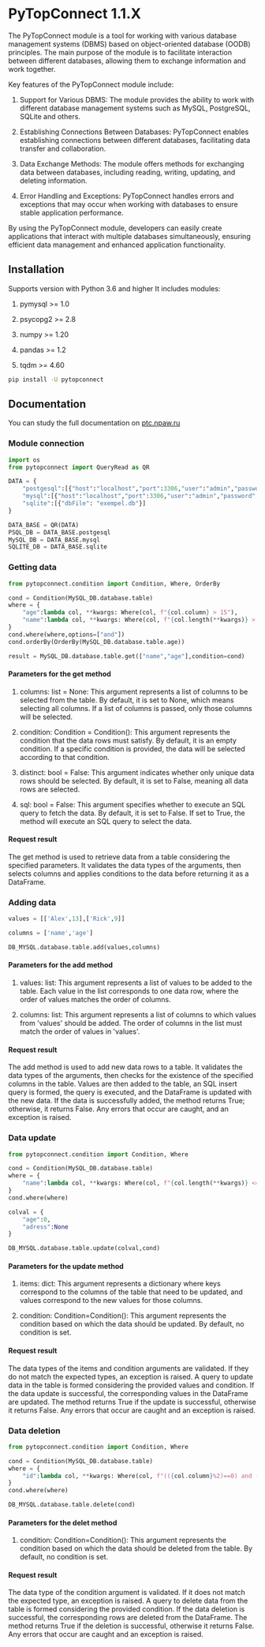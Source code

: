 # PyTopConnect 1.1.X
The PyTopConnect module is a tool for working with various database management systems (DBMS) based on object-oriented database (OODB) principles. The main purpose of the module is to facilitate interaction between different databases, allowing them to exchange information and work together.

Key features of the PyTopConnect module include:
1. Support for Various DBMS: The module provides the ability to work with different database management systems such as MySQL, PostgreSQL, SQLite and others.

2. Establishing Connections Between Databases: PyTopConnect enables establishing connections between different databases, facilitating data transfer and collaboration.

3. Data Exchange Methods: The module offers methods for exchanging data between databases, including reading, writing, updating, and deleting information.

4. Error Handling and Exceptions: PyTopConnect handles errors and exceptions that may occur when working with databases to ensure stable application performance.

By using the PyTopConnect module, developers can easily create applications that interact with multiple databases simultaneously, ensuring efficient data management and enhanced application functionality.
## Installation
Supports version with Python 3.6 and higher
It includes modules:

1. pymysql >= 1.0

2. psycopg2 >= 2.8

3. numpy >= 1.20

4. pandas >= 1.2

5. tqdm >= 4.60

```bash
pip install -U pytopconnect
```

## Documentation
You can study the full documentation on [ptc.npaw.ru](https://ptc.npaw.ru "ptc.npaw.ru")
### Module connection
```py
import os
from pytopconnect import QueryRead as QR

DATA = {
	"postgesql":[{"host":"localhost","port":3306,"user":"admin","password":"root","database":"","shema":""}],
	"mysql":[{"host":"localhost","port":3306,"user":"admin","password":"root","database":""}],
	"sqlite":[{"dbFile": "exempel.db"}]
}

DATA_BASE = QR(DATA)
PSQL_DB = DATA_BASE.postgesql
MySQL_DB = DATA_BASE.mysql
SQLITE_DB = DATA_BASE.sqlite
```
### Getting data
```py
from pytopconnect.condition import Condition, Where, OrderBy

cond = Condition(MySQL_DB.database.table)
where = {
	"age":lambda col, **kwargs: Where(col, f"{col.column} > 15"),
	"name":lambda col, **kwargs: Where(col, f"{col.length(**kwargs)} > 5")
}
cond.where(where,options=["and"])
cond.orderBy(OrderBy(MySQL_DB.database.table.age))

result = MySQL_DB.database.table.get(["name","age"],condition=cond)

```
#### Parameters for the get method
1. columns: list = None: This argument represents a list of columns to be selected from the table. By default, it is set to None, which means selecting all columns. If a list of columns is passed, only those columns will be selected.

2. condition: Condition = Condition(): This argument represents the condition that the data rows must satisfy. By default, it is an empty condition. If a specific condition is provided, the data will be selected according to that condition.

3. distinct: bool = False: This argument indicates whether only unique data rows should be selected. By default, it is set to False, meaning all data rows are selected.

4. sql: bool = False: This argument specifies whether to execute an SQL query to fetch the data. By default, it is set to False. If set to True, the method will execute an SQL query to select the data.

#### Request result
The get method is used to retrieve data from a table considering the specified parameters. It validates the data types of the arguments, then selects columns and applies conditions to the data before returning it as a DataFrame.
### Adding data
```py
values = [['Alex',13],['Rick',9]]

columns = ['name','age']

DB_MYSQL.database.table.add(values,columns)
```
#### Parameters for the add method
1. values: list: This argument represents a list of values to be added to the table. Each value in the list corresponds to one data row, where the order of values matches the order of columns.

2. columns: list: This argument represents a list of columns to which values from 'values' should be added. The order of columns in the list must match the order of values in 'values'.

#### Request result
The add method is used to add new data rows to a table. It validates the data types of the arguments, then checks for the existence of the specified columns in the table. Values are then added to the table, an SQL insert query is formed, the query is executed, and the DataFrame is updated with the new data. If the data is successfully added, the method returns True; otherwise, it returns False. Any errors that occur are caught, and an exception is raised.

### Data update
```py
from pytopconnect.condition import Condition, Where

cond = Condition(MySQL_DB.database.table)
where = {
	"name":lambda col, **kwargs: Where(col, f"{col.length(**kwargs)} <= 5")
}
cond.where(where)

colval = {
	"age":0,
	"adress":None
}

DB_MYSQL.database.table.update(colval,cond)
```
#### Parameters for the update method
1. items: dict: This argument represents a dictionary where keys correspond to the columns of the table that need to be updated, and values correspond to the new values for those columns.

2. condition: Condition=Condition(): This argument represents the condition based on which the data should be updated. By default, no condition is set.

#### Request result
The data types of the items and condition arguments are validated. If they do not match the expected types, an exception is raised. A query to update data in the table is formed considering the provided values and condition. If the data update is successful, the corresponding values in the DataFrame are updated. The method returns True if the update is successful, otherwise it returns False. Any errors that occur are caught and an exception is raised.

### Data deletion
```py
from pytopconnect.condition import Condition, Where

cond = Condition(MySQL_DB.database.table)
where = {
	"id":lambda col, **kwargs: Where(col, f"(({col.column}%2)==0) and ({col.column} > 10)")
}
cond.where(where)

DB_MYSQL.database.table.delete(cond)
```
#### Parameters for the delet method
1. condition: Condition=Condition(): This argument represents the condition based on which the data should be deleted from the table. By default, no condition is set.


#### Request result
The data type of the condition argument is validated. If it does not match the expected type, an exception is raised. A query to delete data from the table is formed considering the provided condition. If the data deletion is successful, the corresponding rows are deleted from the DataFrame. The method returns True if the deletion is successful, otherwise it returns False. Any errors that occur are caught and an exception is raised.